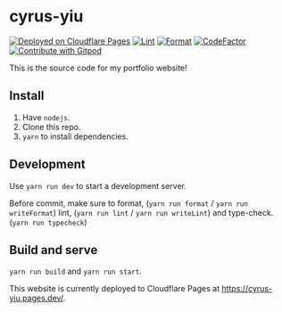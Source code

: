 # cyrus-yiu

[![Deployed on Cloudflare Pages](https://img.shields.io/badge/Deployed%20on-Cloudflare%20Pages-F38020?logo=cloudflarepages)](https://cyrus-yiu.pages.dev/)
[![Lint](https://github.com/UnsignedArduino/cyrus-yiu/actions/workflows/eslint.yml/badge.svg)](https://github.com/UnsignedArduino/cyrus-yiu/actions/workflows/eslint.yml)
[![Format](https://github.com/UnsignedArduino/cyrus-yiu/actions/workflows/prettier.yml/badge.svg?branch=main)](https://github.com/UnsignedArduino/cyrus-yiu/actions/workflows/prettier.yml)
[![CodeFactor](https://www.codefactor.io/repository/github/unsignedarduino/cyrus-yiu/badge)](https://www.codefactor.io/repository/github/unsignedarduino/cyrus-yiu)
[![Contribute with Gitpod](https://img.shields.io/badge/Contribute%20with-Gitpod-908a85?logo=gitpod)](https://gitpod.io/#https://github.com/UnsignedArduino/cyrus-yiu)

This is the source code for my portfolio website!

## Install

1. Have `nodejs`.
2. Clone this repo.
3. `yarn` to install dependencies.

## Development

Use `yarn run dev` to start a development server.

Before commit, make sure to format, (`yarn run format` / `yarn run writeFormat`) lint, (`yarn run lint` / `yarn run writeLint`) and type-check. (`yarn run typecheck`)

## Build and serve

`yarn run build` and `yarn run start`.

This website is currently deployed to Cloudflare Pages at https://cyrus-yiu.pages.dev/.
